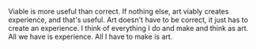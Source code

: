 Viable is more useful than correct. If nothing else, art viably creates experience, and that's useful. Art doesn't have to be correct, it just has to create an experience. I think of everything I do and make and think as art. All we have is experience. All I have to make is art.
